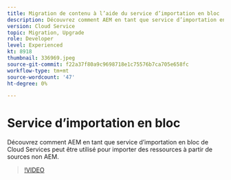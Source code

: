 ```yaml
---
title: Migration de contenu à l’aide du service d’importation en bloc
description: Découvrez comment AEM en tant que service d’importation en bloc de Cloud Services peut être utilisé pour importer des ressources à partir de sources non AEM.
version: Cloud Service
topic: Migration, Upgrade
role: Developer
level: Experienced
kt: 8918
thumbnail: 336969.jpeg
source-git-commit: f22a37f80a9c9698718e1c75576b7ca705e658fc
workflow-type: tm+mt
source-wordcount: '47'
ht-degree: 0%

---
```



# Service d’importation en bloc

Découvrez comment AEM en tant que service d’importation en bloc de Cloud Services peut être utilisé pour importer des ressources à partir de sources non AEM.

>[!VIDEO](https://video.tv.adobe.com/v/336969/?quality=12&learn=on)
